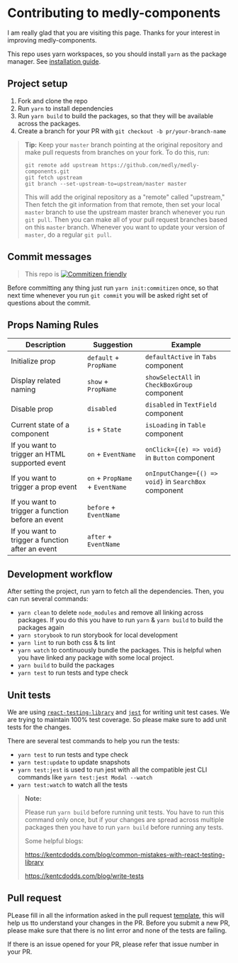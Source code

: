 # Contributing to medly-components

I am really glad that you are visiting this page. Thanks for your interest in improving medly-components.

This repo uses yarn workspaces, so you should install `yarn` as the package manager. See [installation guide](https://yarnpkg.com/en/docs/install).

## Project setup

1. Fork and clone the repo
2. Run `yarn` to install dependencies
3. Run `yarn build` to build the packages, so that they will be available across the packages.
4. Create a branch for your PR with `git checkout -b pr/your-branch-name`

> **Tip:** Keep your `master` branch pointing at the original repository and make pull requests from branches on your fork. To do this, run:
>
> ```properties
> git remote add upstream https://github.com/medly/medly-components.git
> git fetch upstream
> git branch --set-upstream-to=upstream/master master
> ```
>
> This will add the original repository as a "remote" called "upstream," Then fetch the git information from that remote, then set your local `master` branch to use the upstream master branch whenever you run `git pull`. Then you can make all of your pull request branches based on this `master` branch. Whenever you want to update your version of `master`, do a regular `git pull`.

## Commit messages

> This repo is [![Commitizen friendly](https://img.shields.io/badge/commitizen-friendly-brightgreen.svg)](http://commitizen.github.io/cz-cli/)

Before committing any thing just run `yarn init:commitizen` once, so that next time whenever you run `git commit` you will be asked right set of questions about the commit.

## Props Naming Rules

| Description                                       | Suggestion                      | Example                                               |
| ------------------------------------------------- | ------------------------------- | ----------------------------------------------------- |
| Initialize prop                                   | `default` + `PropName`          | `defaultActive` in `Tabs` component                   |
| Display related naming                            | `show` + `PropName`             | `showSelectAll` in `CheckBoxGroup` component          |
| Disable prop                                      | `disabled`                      | `disabled` in `TextField` component                   |
| Current state of a component                      | `is` + `State`                  | `isLoading` in `Table` component                      |
| If you want to trigger an HTML supported event    | `on` + `EventName`              | `onClick={(e) => void}` in `Button` component         |
| If you want to trigger a prop event               | `on` + `PropName` + `EventName` | `onInputChange={() => void}` in `SearchBox` component |
| If you want to trigger a function before an event | `before` + `EventName`          |                                                       |
| If you want to trigger a function after an event  | `after` + `EventName`           |                                                       |

## Development workflow

After setting the project, run yarn to fetch all the dependencies. Then, you can run several commands:

- `yarn clean` to delete `node_modules` and remove all linking across packages. If you do this you have to run `yarn` & `yarn build` to build the packages again
- `yarn storybook` to run storybook for local development
- `yarn lint` to run both css & ts lint
- `yarn watch` to continuously bundle the packages. This is helpful when you have linked any package with some local project.
- `yarn build` to build the packages
- `yarn test` to run tests and type check

## Unit tests

We are using [`react-testing-library`](https://testing-library.com/docs/react-testing-library/intro) and [`jest`](https://jestjs.io/) for writing unit test cases. We are trying to maintain 100% test coverage. So please make sure to add unit tests for the changes.

There are several test commands to help you run the tests:

- `yarn test` to run tests and type check
- `yarn test:update` to update snapshots
- `yarn test:jest` is used to run jest with all the compatible jest CLI commands like `yarn test:jest Modal --watch`
- `yarn test:watch` to watch all the tests

> **Note:**
>
> Please run `yarn build` before running unit tests. You have to run this command only once, but if your changes are spread across multiple packages then you have to run `yarn build` before running any tests.
>
> Some helpful blogs:
>
> https://kentcdodds.com/blog/common-mistakes-with-react-testing-library
>
> https://kentcdodds.com/blog/write-tests

## Pull request

PLease fill in all the information asked in the pull request [template](https://github.com/medly/medly-components/blob/master/.github/PULL_REQUEST_TEMPLATE.md), this will help us tto understand your changes in the PR. Before you submit a new PR, please make sure that there is no lint error and none of the tests are failing.

If there is an issue opened for your PR, please refer that issue number in your PR.
